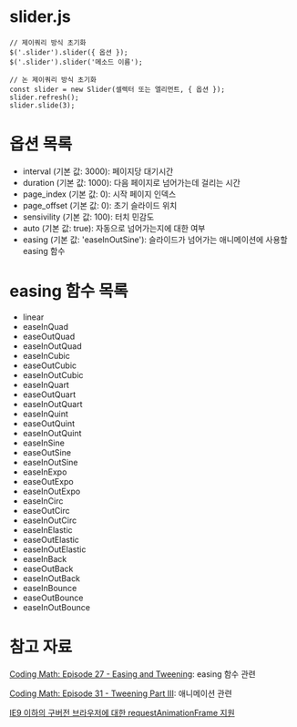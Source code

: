 # slider.js

~~~
// 제이쿼리 방식 초기화
$('.slider').slider({ 옵션 });
$('.slider').slider('메소드 이름');
~~~

~~~
// 논 제이쿼리 방식 초기화
const slider = new Slider(셀렉터 또는 엘리먼트, { 옵션 });
slider.refresh();
slider.slide(3);
~~~

# 옵션 목록
* interval (기본 값: 3000): 페이지당 대기시간
* duration (기본 값: 1000): 다음 페이지로 넘어가는데 걸리는 시간
* page_index (기본 값: 0): 시작 페이지 인덱스
* page_offset (기본 값: 0): 초기 슬라이드 위치
* sensivility (기본 값: 100): 터치 민감도
* auto (기본 값: true): 자동으로 넘어가는지에 대한 여부
* easing (기본 값: 'easeInOutSine'): 슬라이드가 넘어가는 애니메이션에 사용할 easing 함수

# easing 함수 목록
* linear
* easeInQuad
* easeOutQuad
* easeInOutQuad
* easeInCubic
* easeOutCubic
* easeInOutCubic
* easeInQuart
* easeOutQuart
* easeInOutQuart
* easeInQuint
* easeOutQuint
* easeInOutQuint
* easeInSine
* easeOutSine
* easeInOutSine
* easeInExpo
* easeOutExpo
* easeInOutExpo
* easeInCirc
* easeOutCirc
* easeInOutCirc
* easeInElastic
* easeOutElastic
* easeInOutElastic
* easeInBack
* easeOutBack
* easeInOutBack
* easeInBounce
* easeOutBounce
* easeInOutBounce



# 참고 자료
[Coding Math: Episode 27 - Easing and Tweening](https://www.youtube.com/watch?v=zLh0K1PdUbc): easing 함수 관련

[Coding Math: Episode 31 - Tweening Part III](https://www.youtube.com/watch?v=VBLJ9hzW5fY): 애니메이션 관련

[IE9 이하의 구버전 브라우저에 대한 requestAnimationFrame 지원](https://stackoverflow.com/questions/24676874/error-requestanimationframe-in-ie9-any-alternate-solution)
